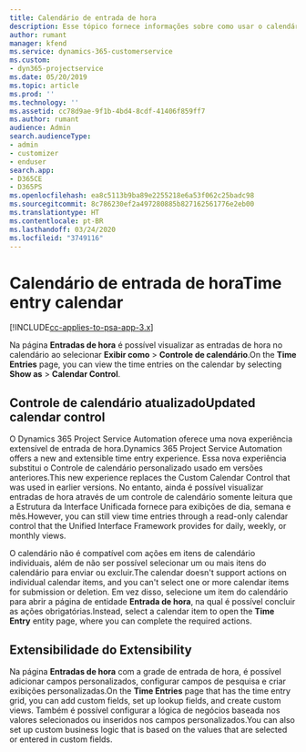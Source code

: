 ```yaml
---
title: Calendário de entrada de hora
description: Esse tópico fornece informações sobre como usar o calendário de entrada de hora.
author: rumant
manager: kfend
ms.service: dynamics-365-customerservice
ms.custom:
- dyn365-projectservice
ms.date: 05/20/2019
ms.topic: article
ms.prod: ''
ms.technology: ''
ms.assetid: cc78d9ae-9f1b-4bd4-8cdf-41406f859ff7
ms.author: rumant
audience: Admin
search.audienceType:
- admin
- customizer
- enduser
search.app:
- D365CE
- D365PS
ms.openlocfilehash: ea8c5113b9ba89e2255218e6a53f062c25badc98
ms.sourcegitcommit: 8c786230ef2a497280885b827162561776e2eb00
ms.translationtype: HT
ms.contentlocale: pt-BR
ms.lasthandoff: 03/24/2020
ms.locfileid: "3749116"
---
```

# <a name="time-entry-calendar"></a><span data-ttu-id="85128-103">Calendário de entrada de hora</span><span class="sxs-lookup"><span data-stu-id="85128-103">Time entry calendar</span></span>

[!INCLUDE[cc-applies-to-psa-app-3.x](../includes/cc-applies-to-psa-app-3x.md)]

<span data-ttu-id="85128-104">Na página **Entradas de hora** é possível visualizar as entradas de hora no calendário ao selecionar **Exibir como** \> **Controle de calendário**.</span><span class="sxs-lookup"><span data-stu-id="85128-104">On the **Time Entries** page, you can view the time entries on the calendar by selecting **Show as** \> **Calendar Control**.</span></span>

## <a name="updated-calendar-control"></a><span data-ttu-id="85128-105">Controle de calendário atualizado</span><span class="sxs-lookup"><span data-stu-id="85128-105">Updated calendar control</span></span>

<span data-ttu-id="85128-106">O Dynamics 365 Project Service Automation oferece uma nova experiência extensível de entrada de hora.</span><span class="sxs-lookup"><span data-stu-id="85128-106">Dynamics 365 Project Service Automation offers a new and extensible time entry experience.</span></span> <span data-ttu-id="85128-107">Essa nova experiência substitui o Controle de calendário personalizado usado em versões anteriores.</span><span class="sxs-lookup"><span data-stu-id="85128-107">This new experience replaces the Custom Calendar Control that was used in earlier versions.</span></span> <span data-ttu-id="85128-108">No entanto, ainda é possível visualizar entradas de hora através de um controle de calendário somente leitura que a Estrutura da Interface Unificada fornece para exibições de dia, semana e mês.</span><span class="sxs-lookup"><span data-stu-id="85128-108">However, you can still view time entries through a read-only calendar control that the Unified Interface Framework provides for daily, weekly, or monthly views.</span></span>

<span data-ttu-id="85128-109">O calendário não é compatível com ações em itens de calendário individuais, além de não ser possível selecionar um ou mais itens do calendário para enviar ou excluir.</span><span class="sxs-lookup"><span data-stu-id="85128-109">The calendar doesn't support actions on individual calendar items, and you can't select one or more calendar items for submission or deletion.</span></span> <span data-ttu-id="85128-110">Em vez disso, selecione um item do calendário para abrir a página de entidade **Entrada de hora**, na qual é possível concluir as ações obrigatórias.</span><span class="sxs-lookup"><span data-stu-id="85128-110">Instead, select a calendar item to open the **Time Entry** entity page, where you can complete the required actions.</span></span>

## <a name="extensibility"></a><span data-ttu-id="85128-111">Extensibilidade do </span><span class="sxs-lookup"><span data-stu-id="85128-111">Extensibility</span></span>

<span data-ttu-id="85128-112">Na página **Entradas de hora** com a grade de entrada de hora, é possível adicionar campos personalizados, configurar campos de pesquisa e criar exibições personalizadas.</span><span class="sxs-lookup"><span data-stu-id="85128-112">On the **Time Entries** page that has the time entry grid, you can add custom fields, set up lookup fields, and create custom views.</span></span> <span data-ttu-id="85128-113">Também é possível configurar a lógica de negócios baseada nos valores selecionados ou inseridos nos campos personalizados.</span><span class="sxs-lookup"><span data-stu-id="85128-113">You can also set up custom business logic that is based on the values that are selected or entered in custom fields.</span></span>
